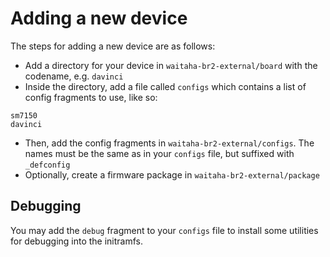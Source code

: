 # Adding a new device

The steps for adding a new device are as follows:

* Add a directory for your device in `waitaha-br2-external/board` with the codename, e.g. `davinci`
* Inside the directory, add a file called `configs` which contains a list of config fragments to use, like so:
```
sm7150
davinci
```
* Then, add the config fragments in `waitaha-br2-external/configs`. The names must be the same as in your `configs` file, but suffixed with `_defconfig`
* Optionally, create a firmware package in `waitaha-br2-external/package`

## Debugging

You may add the `debug` fragment to your `configs` file to install some utilities for debugging into the initramfs.
